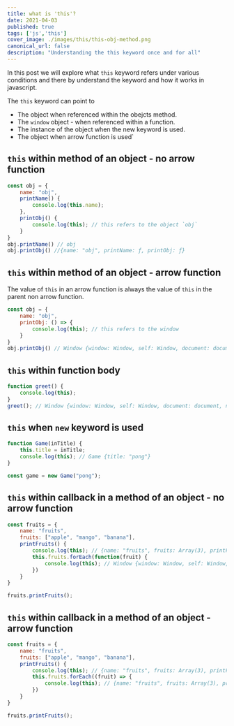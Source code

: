 ```yaml
---
title: what is 'this'? 
date: 2021-04-03
published: true 
tags: ['js','this']
cover_image: ./images/this/this-obj-method.png
canonical_url: false
description: "Understanding the this keyword once and for all"
---
```


In this post we will explore what `this` keyword refers under various conditions and there by understand the keyword and how it works in javascript.

The `this` keyword can point to 
* The object when referenced within the obejcts method.
* The `window` object - when referenced within a function.
* The instance of the object when the new keyword is used.
* The object when arrow function is used` 

## `this` within method of an object - no arrow function

```js
const obj = {
    name: "obj",
    printName() {
        console.log(this.name);
    },
    printObj() {
        console.log(this); // this refers to the object `obj`
    }
}
obj.printName() // obj
obj.printObj() //{name: "obj", printName: ƒ, printObj: ƒ}
```
## `this` within method of an object - arrow function

The value of `this` in an arrow function is always the value of `this` in the parent non arrow function.

```js
const obj = {
    name: "obj",
    printObj: () => {
        console.log(this); // this refers to the window
    }
}
obj.printObj() // Window {window: Window, self: Window, document: document, name: "", location: Location, …}
```

## `this` within function body

```js
function greet() {
    console.log(this);  
}
greet(); // Window {window: Window, self: Window, document: document, name: "", location: Location, …}
```
## `this` when `new` keyword is used

```js
function Game(inTitle) {
    this.title = inTitle;
    console.log(this); // Game {title: "pong"}
}

const game = new Game("pong");
```
## `this` within callback in a method of an object - no arrow function

```js
const fruits = {
    name: "fruits",
    fruits: ["apple", "mango", "banana"],
    printFruits() {
        console.log(this); // {name: "fruits", fruits: Array(3), printFruits: ƒ}
        this.fruits.forEach(function(fruit) {
            console.log(this); // Window {window: Window, self: Window, document: document, name: "", location: Location, …} * 3 times
        })
    }
}

fruits.printFruits();
```
## `this` within callback in a method of an object - arrow function

```js
const fruits = {
    name: "fruits",
    fruits: ["apple", "mango", "banana"],
    printFruits() {
        console.log(this); // {name: "fruits", fruits: Array(3), printFruits: ƒ}
        this.fruits.forEach((fruit) => {
            console.log(this); // {name: "fruits", fruits: Array(3), printFruits: ƒ} * 3 times
        })
    }
}

fruits.printFruits();
```
